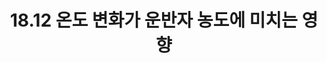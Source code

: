 ---
title: "18.12 온도 변화가 운반자 농도에 미치는 영향"
last_modified_at: 2021-11-17
categories:
    - MSE18
tags:
    - MSE
    - Materials Science and Engineering
    - Physics
    - electrical
    - semiconductor
    - temperature
    - 재료과학과공학
    - 물리학
    - 전기
    - 반도체
    - 온도
comments: true
---
